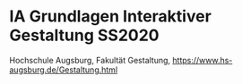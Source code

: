 # IA Grundlagen Interaktiver Gestaltung SS2020
Hochschule Augsburg, Fakultät Gestaltung, https://www.hs-augsburg.de/Gestaltung.html
